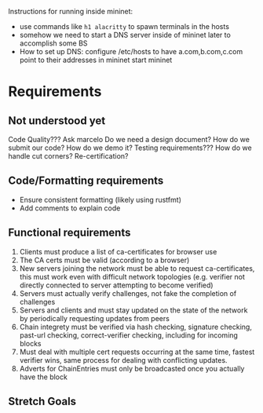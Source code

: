 Instructions for running inside mininet:
* use commands like `h1 alacritty` to spawn terminals in the hosts
* somehow we need to start a DNS server inside of mininet later to accomplish some BS
* How to set up DNS: 
    configure /etc/hosts to have a.com,b.com,c.com point to their addresses in mininet
    start mininet


# Requirements

## Not understood yet

Code Quality???
Ask marcelo
Do we need a design document?
How do we submit our code? How do we demo it?
Testing requirements???
How do we handle cut corners?
Re-certification?

## Code/Formatting requirements

* Ensure consistent formatting (likely using rustfmt)
* Add comments to explain code

## Functional requirements

1.  Clients must produce a list of ca-certificates for browser use
2.  The CA certs must be valid (according to a browser)
3.  New servers joining the network must be able to request ca-certificates, this must work even with difficult network topologies (e.g. verifier not directly connected to server attempting to become verified)
4.  Servers must actually verify challenges, not fake the completion of challenges
5.  Servers and clients and must stay updated on the state of the network by periodically requesting updates from peers
6.  Chain integrety must be verified via hash checking, signature checking, past-url checking, correct-verifier checking, including for incoming blocks
7.  Must deal with multiple cert requests occurring at the same time, fastest verifier wins, same process for dealing with conflicting updates.
8. Adverts for ChainEntries must only be broadcasted once you actually have the block

## Stretch Goals

